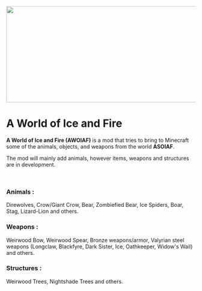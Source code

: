 <img src="https://i.imgur.com/vMpdfku.png" width="1024" height="256">

# A World of Ice and Fire

**A World of Ice and Fire (AWOIAF)** is a mod that tries to bring to Minecraft 
some of the animals, objects, and weapons from the world **ASOIAF**.

The mod will mainly add animals, however items, weapons and structures are in development.

<br>

### Animals :
Direwolves, Crow/Giant Crow, Bear, Zombiefied Bear, Ice Spiders, Boar, Stag, Lizard-Lion and others.

### Weapons : 
Weirwood Bow, Weirwood Spear, Bronze weapons/armor, Valyrian steel weapons (Longclaw, Blackfyre, Dark Sister, Ice, Oathkeeper, Widow's Wail) and others.

### Structures : 
Weirwood Trees, Nightshade Trees and others.
